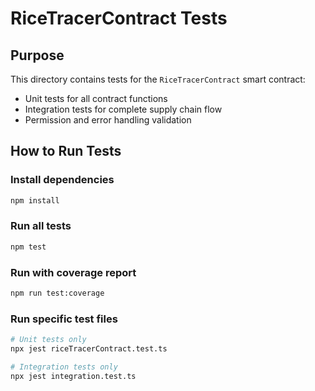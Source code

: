 # RiceTracerContract Tests

## Purpose

This directory contains tests for the `RiceTracerContract` smart contract:
- Unit tests for all contract functions
- Integration tests for complete supply chain flow
- Permission and error handling validation

## How to Run Tests

### Install dependencies
```bash
npm install
```

### Run all tests
```bash
npm test
```

### Run with coverage report
```bash
npm run test:coverage
```

### Run specific test files
```bash
# Unit tests only
npx jest riceTracerContract.test.ts

# Integration tests only
npx jest integration.test.ts
```
